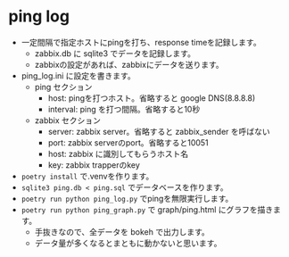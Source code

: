 # ping log

* 一定間隔で指定ホストにpingを打ち、response timeを記録します。
  * zabbix.db に sqlite3 でデータを記録します。
  * zabbixの設定があれば、zabbixにデータを送ります。
* ping_log.ini に設定を書きます。
  * ping セクション
    * host: pingを打つホスト。省略すると google DNS(8.8.8.8)
    * interval: ping を打つ間隔。省略すると10秒
  * zabbix セクション
    * server: zabbix server。省略すると zabbix_sender を呼ばない
    * port: zabbix serverのport。省略すると10051
    * host: zabbix に識別してもらうホスト名
    * key: zabbix trapperのkey
* `poetry install` で.venvを作ります。
* `sqlite3 ping.db < ping.sql` でデータベースを作ります。
* `poetry run python ping_log.py` でpingを無限実行します。
* `poetry run python ping_graph.py` で graph/ping.html にグラフを描きます。
  * 手抜きなので、全データを bokeh で出力します。
  * データ量が多くなるとまともに動かないと思います。
